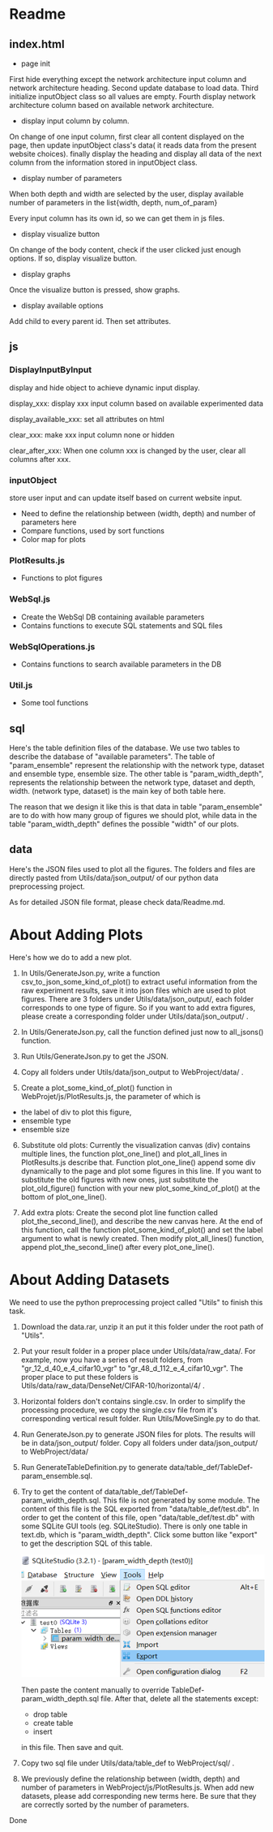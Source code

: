 # Readme

## index.html

- page init

First hide everything except the network architecture input column and network architecture heading. Second update database to load data. Third initialize inputObject class so all values are empty. Fourth display network architecture column based on available network architecture.

- display input column by column. 

On change of one input column, first clear all content displayed  on the page, then update inputObject class's data( it reads data from the present website choices). finally display the heading and display all data of the next column from the information stored in inputObject class.

- display number of parameters

When both depth and width are selected by the user, display available number of parameters in the list{width, depth, num_of_param}

Every input column has its own id, so we can get them in js files.

- display visualize button

On change of the body content, check if the user clicked just enough options. If so, display visualize button.

- display graphs

Once the visualize button is pressed, show graphs.

- display available options

Add child to every parent id. Then set attributes.

## js

### DisplayInputByInput

display and hide object to achieve dynamic input display.

display_xxx: display xxx input column based on available experimented data

display_available_xxx: set all attributes on html

clear_xxx: make xxx input column none or hidden

clear_after_xxx: When one column xxx is changed by the user, clear all columns after xxx. 

### inputObject

store user input and can update itself based on current website input.
- Need to define the relationship between (width, depth) and number of parameters here
- Compare functions, used by sort functions
- Color map for plots

### PlotResults.js

- Functions to plot figures

### WebSql.js

- Create the WebSql DB containing available parameters
- Contains functions to execute SQL statements and SQL files

### WebSqlOperations.js

- Contains functions to search available parameters in the DB

### Util.js

- Some tool functions

## sql

Here's the table definition files of the database. We use two tables to describe the database of "available parameters". The table of "param_ensemble" represent the relationship with the network type, dataset and ensemble type, ensemble size. The other table is "param_width_depth", represents the relationship between the network type, dataset and depth, width. (network type, dataset) is the main key of both table here.

The reason that we design it like this is that data in table "param_ensemble" are to do with how many group of figures we should plot, while data in the table "param_width_depth" defines the possible "width" of our plots.

## data

Here's the JSON files used to plot all the figures. The folders and files are directly pasted from Utils/data/json_output/ of our python data preprocessing project.

As for detailed JSON file format, please check data/Readme.md.

# About Adding Plots

Here's how we do to add a new plot.

1. In Utils/GenerateJson.py, write a function csv_to_json_some_kind_of_plot() to  extract useful information from the raw experiment results, save it into json files which are used to plot figures. There are 3 folders under Utils/data/json_output/, each folder corresponds to one type of figure. So if you want to add extra figures, please create a corresponding folder under Utils/data/json_output/ .
2. In Utils/GenerateJson.py, call the function defined just now to all_jsons() function.
3. Run Utils/GenerateJson.py to get the JSON.
4. Copy all folders under Utils/data/json_output to WebProject/data/ .

5. Create a plot_some_kind_of_plot() function in WebProjet/js/PlotResults.js, the parameter of which is 

- the label of div to plot this figure, 
- ensemble type
- ensemble size

6. Substitute old plots: Currently the visualization canvas (div) contains multiple lines, the function plot_one_line() and plot_all_lines in PlotResults.js describe that. Function plot_one_line() append some div dynamically to the page and plot some figures in this line. If you want to substitute the old figures with new ones, just substitute the plot_old_figure() function with your new plot_some_kind_of_plot() at the bottom of plot_one_line().

7. Add extra plots: Create the second plot line function called plot_the_second_line(), and describe the new canvas here. At the end of this function, call the function plot_some_kind_of_plot() and set the label argument to what is newly created. Then modify plot_all_lines() function, append plot_the_second_line() after every plot_one_line().

# About Adding Datasets

We need to use the python preprocessing project called "Utils" to finish this task.

1. Download the data.rar, unzip it an put it this folder under the root path of "Utils". 

2. Put your result folder in a proper place under Utils/data/raw_data/. For example, now you have a series of result folders, from "gr_12_d_40_e_4_cifar10_vgr" to "gr_48_d_112_e_4_cifar10_vgr". The proper place to put these folders is Utils/data/raw_data/DenseNet/CIFAR-10/horizontal/4/ .

3. Horizontal folders don't contains single.csv. In order to simplify the processing procedure, we copy the single.csv file from it's corresponding vertical result folder. Run Utils/MoveSingle.py to do that.

4. Run GenerateJson.py to generate JSON files for plots. The results will be in data/json_output/ folder. Copy all folders under data/json_output/ to WebProject/data/

5. Run GenerateTableDefinition.py to generate data/table_def/TableDef-param_ensemble.sql.

6. Try to get the content of data/table_def/TableDef-param_width_depth.sql. This file is not generated by some module. The content of this file is the SQL exported from "data/table_def/test.db". In order to get the content of this file, open "data/table_def/test.db" with some SQLite GUI tools (eg. SQLiteStudio). There is only one table in text.db, which is "param_width_depth". Click some button like "export" to get the description SQL of this table. 

   ![image-20200912231447301](ReadMe.assets/image-20200912231447301.png)

   Then paste the content manually to override TableDef-param_width_depth.sql file. After that, delete all the statements except:

   - drop table
   - create table
   - insert

   in this file. Then save and quit.

7. Copy two sql file under Utils/data/table_def to WebProject/sql/ .
8. We previously define the relationship between (width, depth) and number of parameters in WebProject/js/PlotResults.js. When add new datasets, please add corresponding new terms here. Be sure that they are correctly sorted by the number of parameters.

Done
